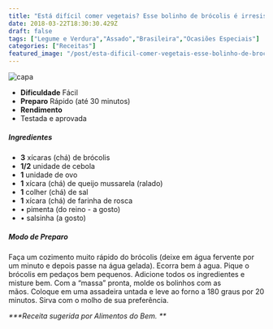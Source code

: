 ```yaml
---
title: "Está difícil comer vegetais? Esse bolinho de brócolis é irresistível"
date: 2018-03-22T18:30:30.429Z
draft: false
tags: ["Legume e Verdura","Assado","Brasileira","Ocasiões Especiais"]
categories: ["Receitas"]
featured_image: "/post/esta-dificil-comer-vegetais-esse-bolinho-de-brocolis-e-irresistivel.7c807dab.jpg"
---
```


![capa](/post/esta-dificil-comer-vegetais-esse-bolinho-de-brocolis-e-irresistivel.7c807dab.jpg)

*   **Dificuldade** Fácil
*   **Preparo** Rápido (até 30 minutos)
*   **Rendimento**
*   Testada e aprovada
    

##### Ingredientes

*   **3** xícaras (chá) de brócolis
*   **1/2** unidade de cebola
*   **1** unidade de ovo
*   **1** xícara (chá) de queijo mussarela (ralado)
*   **1** colher (chá) de sal
*   **1** xícara (chá) de farinha de rosca
*   • pimenta (do reino - a gosto)
*   • salsinha (a gosto)

##### Modo de Preparo

Faça um cozimento muito rápido do brócolis (deixe em água fervente por um minuto e depois passe na água gelada). Ecorra bem á agua. Pique o brócolis em pedaços bem pequenos. Adicione todos os ingredientes e misture bem. Com a “massa” pronta, molde os bolinhos com as mãos. Coloque em uma assadeira untada e leve ao forno a 180 graus por 20 minutos. Sirva com o molho de sua preferência.

_***Receita sugerida por Alimentos do Bem. **_
